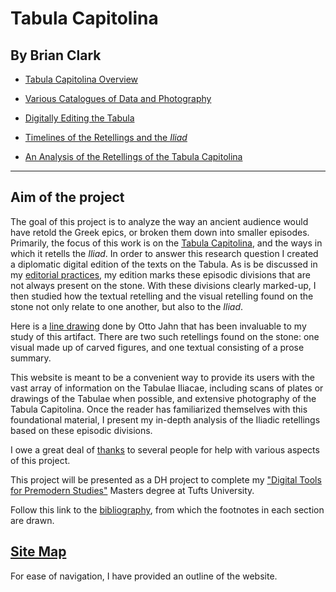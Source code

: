 # Tabula Capitolina

## By Brian Clark

- [Tabula Capitolina Overview](intro.md)

- [Various Catalogues of Data and Photography](catalogues.md)

- [Digitally Editing the Tabula](digitalEditing.md)

- [Timelines of the Retellings and the *Iliad*](timeLinePage.md)

- [An Analysis of the Retellings of the Tabula Capitolina](analysisPage.md)




---------

## Aim of the project

The goal of this project is to analyze the way an ancient audience would have retold the Greek epics, or broken them down into smaller episodes. Primarily, the focus of this work is on the [Tabula Capitolina](http://www.homermultitext.org/ict2/?urn=urn:cite:hmt:capimgs.2017a:Capitoline_15), and the ways in which it retells the *Iliad*. In order to answer this research question I created a diplomatic digital edition of the texts on the Tabula. As is be discussed in my [editorial practices](editPractices.md), my edition marks these episodic divisions that are not always present on the stone. With these divisions clearly marked-up, I then studied how the textual retelling and the visual retelling found on the stone not only relate to one another, but also to the *Iliad*.

Here is a [line drawing](http://www.mediterranees.net/art_antique/oeuvres/iliaca/images/capitolina1.gif) done by Otto Jahn that has been invaluable to my study of this artifact. There are two such retellings found on the stone: one visual made up of carved figures, and one textual consisting of a prose summary. 

This website is meant to be a convenient way to provide its users with the vast array of information on the Tabulae Iliacae, including scans of plates or drawings of the Tabulae when possible, and extensive photography of the Tabula Capitolina. Once the reader has familiarized themselves with this foundational material, I present my in-depth analysis of the Iliadic retellings based on these episodic divisions. 

I owe a great deal of [thanks](thanks.md) to several people for help with various aspects of this project.

This project will be presented as a DH project to complete my ["Digital Tools for Premodern Studies"](http://ase.tufts.edu/classics/graduate/digitalTools.htm) Masters degree at Tufts University. 

Follow this link to the [bibliography](bibliography.md), from which the footnotes in each section are drawn.




## [Site Map](siteMap.md)

For ease of navigation, I have provided an outline of the website. 
